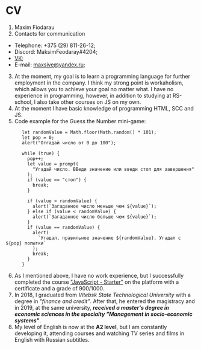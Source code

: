 # CV

1. Maxim Fiodarau
2. Contacts for communication

- Telephone: +375 (29) 811-26-12;
- Discord: MaksimFeodaray#4204;
- [VK](https://vk.com/maxsive);
- E-mail: maxsive@yandex.ru;

3. At the moment, my goal is to learn a programming language for further employment in the company. I think my strong point is workaholism, which allows you to achieve your goal no matter what. I have no experience in programming, however, in addition to studying at RS-school, I also take other courses on JS on my own.
4. At the moment I have basic knowledge of programming HTML, SCC and JS.
5. Code example for the Guess the Number mini-game:
```
      let randomValue = Math.floor(Math.random() * 101);
      let pop = 0;
      alert("Отгадай число от 0 до 100");

      while (true) {
        pop++;
        let value = prompt(
          "Угадай число. ВВеди значение или введи стоп для завершения"
        );
        if (value == "стоп") {
          break;
        }

        if (value > randomValue) {
          alert(`Загаданное число меньше чем ${value}`);
        } else if (value < randomValue) {
          alert(`Загаданное число больше чем ${value}`);
        }
        if (value == randomValue) {
          alert(
            `Угадал, правильное значение ${randomValue}. Угадал с ${pop} попытки`
          );
          break;
        }
      } 
```
6. As I mentioned above, I have no work experience, but I successfully completed the course ["JavaScript - Starter"](https://itvdn.com/ru/video/javascript-starter) on the platform with a certificate and a grade of 900/1000.
7. In 2018, I graduated from _Vitebsk State Technological University_ with a degree in _"finance and credit"_.
   After that, he entered the magistracy and in 2019, at the same university, **_received a master's degree in economic sciences in the specialty "Management in socio-economic systems"_**.
8. My level of English is now at the **A2 level**, but I am constantly developing it, attending courses and watching TV series and films in English with Russian subtitles.
